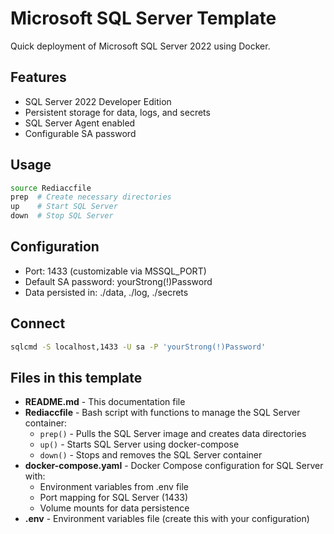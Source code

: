 # Microsoft SQL Server Template

Quick deployment of Microsoft SQL Server 2022 using Docker.

## Features
- SQL Server 2022 Developer Edition
- Persistent storage for data, logs, and secrets
- SQL Server Agent enabled
- Configurable SA password

## Usage
```bash
source Rediaccfile
prep  # Create necessary directories
up    # Start SQL Server
down  # Stop SQL Server
```

## Configuration
- Port: 1433 (customizable via MSSQL_PORT)
- Default SA password: yourStrong(!)Password
- Data persisted in: ./data, ./log, ./secrets

## Connect
```bash
sqlcmd -S localhost,1433 -U sa -P 'yourStrong(!)Password'
```

## Files in this template

- **README.md** - This documentation file
- **Rediaccfile** - Bash script with functions to manage the SQL Server container:
  - `prep()` - Pulls the SQL Server image and creates data directories
  - `up()` - Starts SQL Server using docker-compose
  - `down()` - Stops and removes the SQL Server container
- **docker-compose.yaml** - Docker Compose configuration for SQL Server with:
  - Environment variables from .env file
  - Port mapping for SQL Server (1433)
  - Volume mounts for data persistence
- **.env** - Environment variables file (create this with your configuration)